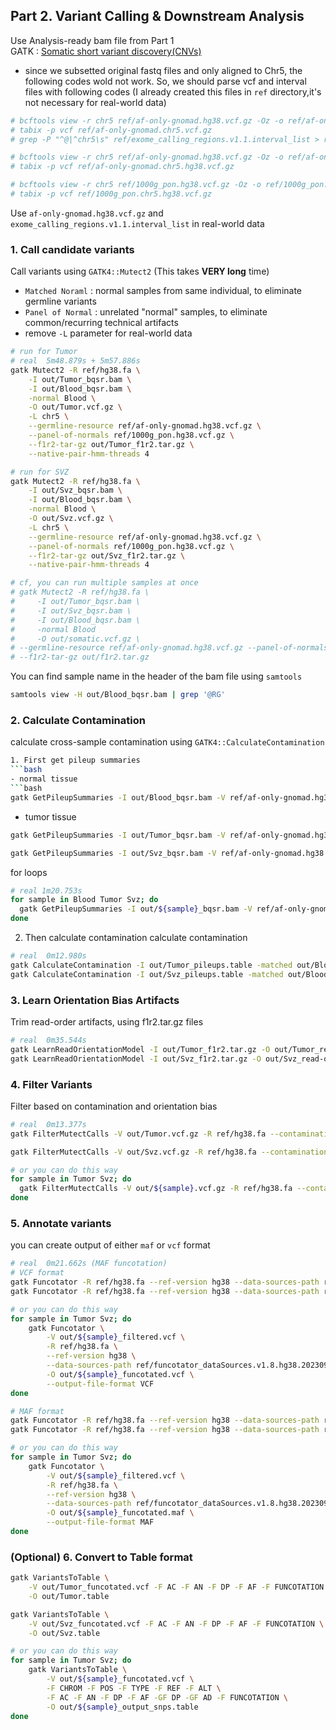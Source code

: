 ## Part 2. Variant Calling & Downstream Analysis
Use Analysis-ready bam file from Part 1  
GATK : [Somatic short variant discovery(CNVs)](https://gatk.broadinstitute.org/hc/en-us/articles/360035894731-Somatic-short-variant-discovery-SNVs-Indels)  

- since we subsetted original fastq files and only aligned to Chr5, the following codes wold not work. So, we should parse vcf and interval files with following codes (I already created this files in `ref` directory,it's not necessary for real-world data)
```bash
# bcftools view -r chr5 ref/af-only-gnomad.hg38.vcf.gz -Oz -o ref/af-only-gnomad.chr5.vcf.gz
# tabix -p vcf ref/af-only-gnomad.chr5.vcf.gz  
# grep -P "^@|^chr5\s" ref/exome_calling_regions.v1.1.interval_list > ref/exome_calling_regions.chr5.interval_list

# bcftools view -r chr5 ref/af-only-gnomad.hg38.vcf.gz -Oz -o ref/af-only-gnomad.chr5.hg38.vcf.gz
# tabix -p vcf ref/af-only-gnomad.chr5.hg38.vcf.gz

# bcftools view -r chr5 ref/1000g_pon.hg38.vcf.gz -Oz -o ref/1000g_pon.chr5.hg38.vcf.gz
# tabix -p vcf ref/1000g_pon.chr5.hg38.vcf.gz
```
Use `af-only-gnomad.hg38.vcf.gz` and `exome_calling_regions.v1.1.interval_list` in real-world data

### 1. Call candidate variants
Call variants using `GATK4::Mutect2` (This takes **VERY long** time)
- `Matched Noraml` : normal samples from same individual, to eliminate germline variants
- `Panel of Normal` : unrelated "normal" samples, to eliminate common/recurring technical artifacts
- remove `-L` parameter for real-world data
```bash
# run for Tumor
# real	5m48.879s + 5m57.886s
gatk Mutect2 -R ref/hg38.fa \
    -I out/Tumor_bqsr.bam \
    -I out/Blood_bqsr.bam \
    -normal Blood \
    -O out/Tumor.vcf.gz \
    -L chr5 \
    --germline-resource ref/af-only-gnomad.hg38.vcf.gz \
    --panel-of-normals ref/1000g_pon.hg38.vcf.gz \
    --f1r2-tar-gz out/Tumor_f1r2.tar.gz \
    --native-pair-hmm-threads 4

# run for SVZ
gatk Mutect2 -R ref/hg38.fa \
    -I out/Svz_bqsr.bam \
    -I out/Blood_bqsr.bam \
    -normal Blood \
    -O out/Svz.vcf.gz \
    -L chr5 \
    --germline-resource ref/af-only-gnomad.hg38.vcf.gz \
    --panel-of-normals ref/1000g_pon.hg38.vcf.gz \
    --f1r2-tar-gz out/Svz_f1r2.tar.gz \
    --native-pair-hmm-threads 4

# cf, you can run multiple samples at once
# gatk Mutect2 -R ref/hg38.fa \
#     -I out/Tumor_bqsr.bam \
#     -I out/Svz_bqsr.bam \
#     -I out/Blood_bqsr.bam \
#     -normal Blood 
#     -O out/somatic.vcf.gz \
# --germline-resource ref/af-only-gnomad.hg38.vcf.gz --panel-of-normals ref/1000g_pon.hg38.vcf.gz \
# --f1r2-tar-gz out/f1r2.tar.gz
```
  
You can find sample name in the header of the bam file using `samtools`
```bash
samtools view -H out/Blood_bqsr.bam | grep '@RG'
```

### 2. Calculate Contamination
calculate cross-sample contamination using `GATK4::CalculateContamination`  

```bash
1. First get pileup summaries  
```bash
- normal tissue
```bash
gatk GetPileupSummaries -I out/Blood_bqsr.bam -V ref/af-only-gnomad.hg38.vcf.gz -L ref/exome_calling_regions.v1.1.interval_list -O out/Blood_pileups.table
```

- tumor tissue
```bash
gatk GetPileupSummaries -I out/Tumor_bqsr.bam -V ref/af-only-gnomad.hg38.vcf.gz -L ref/exome_calling_regions.v1.1.interval_list -O out/Tumor_pileups.table

gatk GetPileupSummaries -I out/Svz_bqsr.bam -V ref/af-only-gnomad.hg38.vcf.gz -L ref/exome_calling_regions.v1.1.interval_list -O out/Svz_pileups.table
```

for loops
```bash
# real 1m20.753s
for sample in Blood Tumor Svz; do
  gatk GetPileupSummaries -I out/${sample}_bqsr.bam -V ref/af-only-gnomad.hg38.vcf.gz -L ref/exome_calling_regions.v1.1.interval_list -O out/${sample}_pileups.table
done
```
  
2. Then calculate contamination
calculate contamination
```bash
# real	0m12.980s
gatk CalculateContamination -I out/Tumor_pileups.table -matched out/Blood_pileups.table -O out/Tumor_contamination.table
gatk CalculateContamination -I out/Svz_pileups.table -matched out/Blood_pileups.table -O out/Svz_contamination.table
```
### 3. Learn Orientation Bias Artifacts
Trim read-order artifacts, using f1r2.tar.gz files
```bash
# real	0m35.544s
gatk LearnReadOrientationModel -I out/Tumor_f1r2.tar.gz -O out/Tumor_read-orientation-model.tar.gz
gatk LearnReadOrientationModel -I out/Svz_f1r2.tar.gz -O out/Svz_read-orientation-model.tar.gz
```

### 4. Filter Variants
Filter based on contamination and orientation bias
```bash
# real	0m13.377s
gatk FilterMutectCalls -V out/Tumor.vcf.gz -R ref/hg38.fa --contamination-table out/Tumor_contamination.table --ob-priors out/Tumor_read-orientation-model.tar.gz --stats out/Tumor.vcf.gz.stats -O out/Tumor_filtered.vcf

gatk FilterMutectCalls -V out/Svz.vcf.gz -R ref/hg38.fa --contamination-table out/Svz_contamination.table --ob-priors out/Svz_read-orientation-model.tar.gz --stats out/Svz.vcf.gz.stats -O out/Svz_filtered.vcf

# or you can do this way
for sample in Tumor Svz; do
  gatk FilterMutectCalls -V out/${sample}.vcf.gz -R ref/hg38.fa --contamination-table out/${sample}_contamination.table --ob-priors out/${sample}_read-orientation-model.tar.gz --stats out/${sample}.vcf.gz.stats -O out/${sample}_filtered.vcf
done
```

### 5. Annotate variants
you can create output of either `maf` or `vcf` format
```bash
# real	0m21.662s (MAF funcotation)
# VCF format
gatk Funcotator -R ref/hg38.fa --ref-version hg38 --data-sources-path ref/funcotator_dataSources.v1.8.hg38.20230908s -V out/Tumor_filtered.vcf -O out/Tumor_funcotated.vcf --output-file-format VCF 
gatk Funcotator -R ref/hg38.fa --ref-version hg38 --data-sources-path ref/funcotator_dataSources.v1.8.hg38.20230908s -V out/Svz_filtered.vcf -O out/Svz_funcotated.vcf --output-file-format VCF

# or you can do this way
for sample in Tumor Svz; do
    gatk Funcotator \
        -V out/${sample}_filtered.vcf \
        -R ref/hg38.fa \
        --ref-version hg38 \
        --data-sources-path ref/funcotator_dataSources.v1.8.hg38.20230908s \
        -O out/${sample}_funcotated.vcf \
        --output-file-format VCF
done

# MAF format
gatk Funcotator -R ref/hg38.fa --ref-version hg38 --data-sources-path ref/funcotator_dataSources.v1.8.hg38.20230908s -V out/Tumor_filtered.vcf -O out/Tumor_funcotated.maf --output-file-format MAF
gatk Funcotator -R ref/hg38.fa --ref-version hg38 --data-sources-path ref/funcotator_dataSources.v1.8.hg38.20230908s -V out/Svz_filtered.vcf -O out/Svz_funcotated.maf --output-file-format MAF

# or you can do this way
for sample in Tumor Svz; do
    gatk Funcotator \
        -V out/${sample}_filtered.vcf \
        -R ref/hg38.fa \
        --ref-version hg38 \
        --data-sources-path ref/funcotator_dataSources.v1.8.hg38.20230908s \
        -O out/${sample}_funcotated.maf \
        --output-file-format MAF
done
```

### (Optional) 6. Convert to Table format
```bash
gatk VariantsToTable \
    -V out/Tumor_funcotated.vcf -F AC -F AN -F DP -F AF -F FUNCOTATION \
    -O out/Tumor.table

gatk VariantsToTable \
    -V out/Svz_funcotated.vcf -F AC -F AN -F DP -F AF -F FUNCOTATION \
    -O out/Svz.table

# or you can do this way
for sample in Tumor Svz; do
    gatk VariantsToTable \
        -V out/${sample}_funcotated.vcf \
        -F CHROM -F POS -F TYPE -F REF -F ALT \
        -F AC -F AN -F DP -F AF -GF DP -GF AD -F FUNCOTATION \
        -O out/${sample}_output_snps.table
done
```
